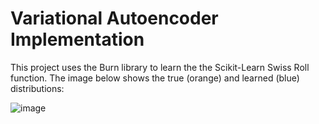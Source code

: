 # Variational Autoencoder Implementation

This project uses the Burn library to learn the the Scikit-Learn Swiss Roll function. The image below shows the true (orange) and learned (blue) distributions:

![image](https://github.com/benvansleen/burn-vae/assets/78059325/6ac56ac3-1edd-41cf-ba57-77ba95a845d5)
